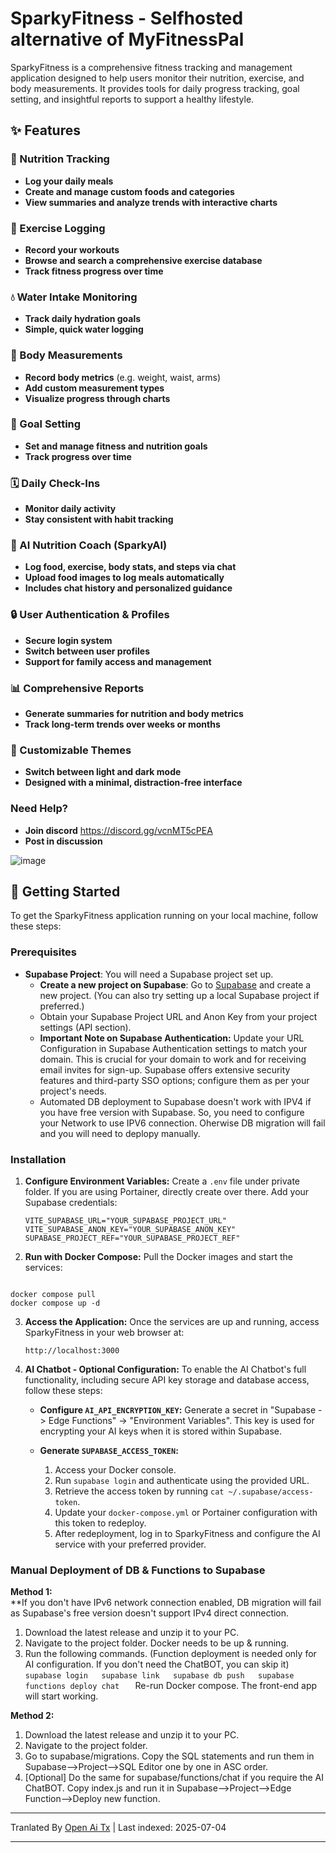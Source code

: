 # SparkyFitness - Selfhosted alternative of MyFitnessPal

SparkyFitness is a comprehensive fitness tracking and management application designed to help users monitor their nutrition, exercise, and body measurements. It provides tools for daily progress tracking, goal setting, and insightful reports to support a healthy lifestyle.


## ✨ Features

### 🍎 Nutrition Tracking

* **Log your daily meals**
* **Create and manage custom foods and categories**
* **View summaries and analyze trends with interactive charts**

### 💪 Exercise Logging

* **Record your workouts**
* **Browse and search a comprehensive exercise database**
* **Track fitness progress over time**

### 💧 Water Intake Monitoring

* **Track daily hydration goals**
* **Simple, quick water logging**

### 📏 Body Measurements

* **Record body metrics** (e.g. weight, waist, arms)
* **Add custom measurement types**
* **Visualize progress through charts**

### 🎯 Goal Setting

* **Set and manage fitness and nutrition goals**
* **Track progress over time**

### 🗓️ Daily Check-Ins

* **Monitor daily activity**
* **Stay consistent with habit tracking**

### 🤖 AI Nutrition Coach (SparkyAI)

* **Log food, exercise, body stats, and steps via chat**
* **Upload food images to log meals automatically**
* **Includes chat history and personalized guidance**

### 🔒 User Authentication & Profiles

* **Secure login system**
* **Switch between user profiles**
* **Support for family access and management**

### 📊 Comprehensive Reports

* **Generate summaries for nutrition and body metrics**
* **Track long-term trends over weeks or months**

### 🎨 Customizable Themes

* **Switch between light and dark mode**
* **Designed with a minimal, distraction-free interface**

### Need Help?
* **Join discord**
  https://discord.gg/vcnMT5cPEA
* **Post in discussion**


![image](https://github.com/user-attachments/assets/ccc7f34e-a663-405f-a4d4-a9888c3197bc)


## 🚀 Getting Started

To get the SparkyFitness application running on your local machine, follow these steps:

### Prerequisites

*   **Supabase Project**: You will need a Supabase project set up.
    *   **Create a new project on Supabase**: Go to [Supabase](https://app.supabase.com/) and create a new project. (You can also try setting up a local Supabase project if preferred.)
    *   Obtain your Supabase Project URL and Anon Key from your project settings (API section).
    *   **Important Note on Supabase Authentication:** Update your URL Configuration in Supabase Authentication settings to match your domain. This is crucial for your domain to work and for receiving email invites for sign-up. Supabase offers extensive security features and third-party SSO options; configure them as per your project's needs.
    *   Automated DB deployment to Supabase doesn't work with IPV4 if you have free version with Supabase. So, you need to configure your Network to use IPV6 connection. Oherwise DB migration will fail and you will need to deplopy manually.       


    

### Installation

1.  **Configure Environment Variables:**
    Create a `.env` file under private folder. If you are using Portainer, directly create over there. 
    Add your Supabase credentials:
    ```
    VITE_SUPABASE_URL="YOUR_SUPABASE_PROJECT_URL"
    VITE_SUPABASE_ANON_KEY="YOUR_SUPABASE_ANON_KEY"
    SUPABASE_PROJECT_REF="YOUR_SUPABASE_PROJECT_REF"    
    ```

2.  **Run with Docker Compose:**
    Pull the Docker images and start the services:
    ```sh
```
docker compose pull
docker compose up -d
```

3.  **Access the Application:**
    Once the services are up and running, access SparkyFitness in your web browser at:
    ```
    http://localhost:3000
    ```

4.  **AI Chatbot - Optional Configuration:**
    To enable the AI Chatbot's full functionality, including secure API key storage and database access, follow these steps:

    *   **Configure `AI_API_ENCRYPTION_KEY`:** Generate a secret in "Supabase -> Edge Functions" -> "Environment Variables". This key is used for encrypting your AI keys when it is stored within Supabase.

    *   **Generate `SUPABASE_ACCESS_TOKEN`:**
        1.  Access your Docker console.
        2.  Run `supabase login` and authenticate using the provided URL.
        3.  Retrieve the access token by running `cat ~/.supabase/access-token`.
        4.  Update your `docker-compose.yml` or Portainer configuration with this token to redeploy.
        5.  After redeployment, log in to SparkyFitness and configure the AI service with your preferred provider.
     

### Manual Deployment of DB & Functions to Supabase
**Method 1:**  
**If you don't have IPv6 network connection enabled, DB migration will fail as Supabase's free version doesn't support IPv4 direct connection.

   1. Download the latest release and unzip it to your PC.
   2. Navigate to the project folder. Docker needs to be up & running.
   3. Run the following commands. (Function deployment is needed only for AI configuration. If you don't need the ChatBOT, you can skip it)
``
      supabase login  
      supabase link  
      supabase db push  
      supabase functions deploy chat   
``
Re-run Docker compose. The front-end app will start working.

**Method 2:**  
   1. Download the latest release and unzip it to your PC.  
   2. Navigate to the project folder.  
   3. Go to supabase/migrations. Copy the SQL statements and run them in Supabase-->Project-->SQL Editor one by one in ASC order.  
   4. [Optional] Do the same for supabase/functions/chat if you require the AI ChatBOT. Copy index.js and run it in Supabase-->Project-->Edge Function-->Deploy new function.  


---

Tranlated By [Open Ai Tx](https://github.com/OpenAiTx/OpenAiTx) | Last indexed: 2025-07-04

---